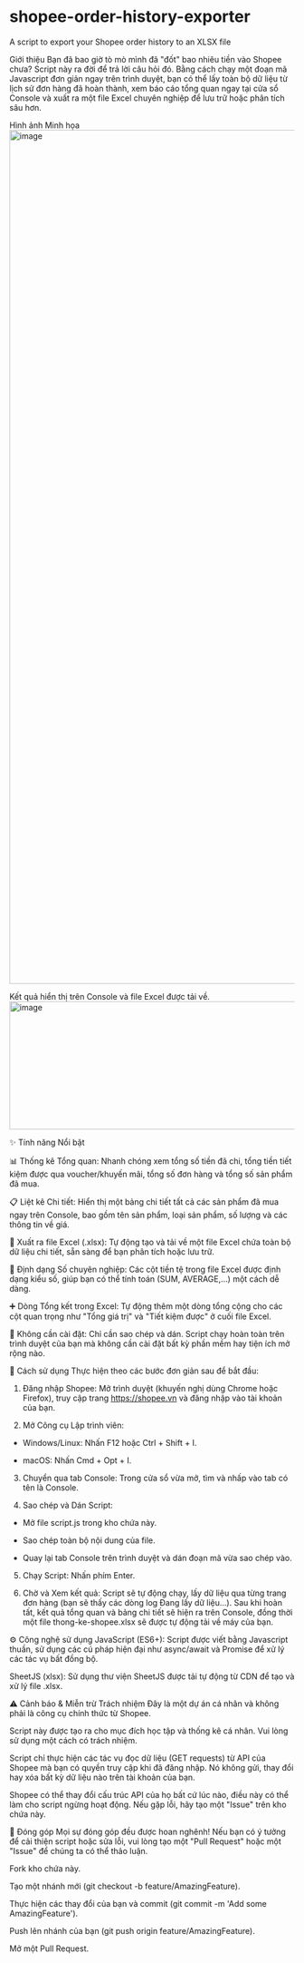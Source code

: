 # shopee-order-history-exporter
A script to export your Shopee order history to an XLSX file

Giới thiệu
Bạn đã bao giờ tò mò mình đã "đốt" bao nhiêu tiền vào Shopee chưa? Script này ra đời để trả lời câu hỏi đó. Bằng cách chạy một đoạn mã Javascript đơn giản ngay trên trình duyệt, bạn có thể lấy toàn bộ dữ liệu từ lịch sử đơn hàng đã hoàn thành, xem báo cáo tổng quan ngay tại cửa sổ Console và xuất ra một file Excel chuyên nghiệp để lưu trữ hoặc phân tích sâu hơn.

Hình ảnh Minh họa
<img width="2726" height="1506" alt="image" src="https://github.com/user-attachments/assets/df6c7ed8-a5a9-4e5b-bd27-e4f478c96508" />

Kết quả hiển thị trên Console và file Excel được tải về.
<img width="2756" height="226" alt="image" src="https://github.com/user-attachments/assets/d7e99a79-1b27-498f-95ae-e53ba7089892" />


✨ Tính năng Nổi bật

📊 Thống kê Tổng quan: Nhanh chóng xem tổng số tiền đã chi, tổng tiền tiết kiệm được qua voucher/khuyến mãi, tổng số đơn hàng và tổng số sản phẩm đã mua.

📋 Liệt kê Chi tiết: Hiển thị một bảng chi tiết tất cả các sản phẩm đã mua ngay trên Console, bao gồm tên sản phẩm, loại sản phẩm, số lượng và các thông tin về giá.

📄 Xuất ra file Excel (.xlsx): Tự động tạo và tải về một file Excel chứa toàn bộ dữ liệu chi tiết, sẵn sàng để bạn phân tích hoặc lưu trữ.

🔢 Định dạng Số chuyên nghiệp: Các cột tiền tệ trong file Excel được định dạng kiểu số, giúp bạn có thể tính toán (SUM, AVERAGE,...) một cách dễ dàng.

➕ Dòng Tổng kết trong Excel: Tự động thêm một dòng tổng cộng cho các cột quan trọng như "Tổng giá trị" và "Tiết kiệm được" ở cuối file Excel.

🚀 Không cần cài đặt: Chỉ cần sao chép và dán. Script chạy hoàn toàn trên trình duyệt của bạn mà không cần cài đặt bất kỳ phần mềm hay tiện ích mở rộng nào.

🚀 Cách sử dụng
Thực hiện theo các bước đơn giản sau để bắt đầu:

1. Đăng nhập Shopee: Mở trình duyệt (khuyến nghị dùng Chrome hoặc Firefox), truy cập trang https://shopee.vn và đăng nhập vào tài khoản của bạn.

2. Mở Công cụ Lập trình viên:

- Windows/Linux: Nhấn F12 hoặc Ctrl + Shift + I.

- macOS: Nhấn Cmd + Opt + I.

3. Chuyển qua tab Console: Trong cửa sổ vừa mở, tìm và nhấp vào tab có tên là Console.

4. Sao chép và Dán Script:

- Mở file script.js trong kho chứa này.

- Sao chép toàn bộ nội dung của file.

- Quay lại tab Console trên trình duyệt và dán đoạn mã vừa sao chép vào.

5. Chạy Script: Nhấn phím Enter.

6. Chờ và Xem kết quả: Script sẽ tự động chạy, lấy dữ liệu qua từng trang đơn hàng (bạn sẽ thấy các dòng log Đang lấy dữ liệu...). Sau khi hoàn tất, kết quả tổng quan và bảng chi tiết sẽ hiện ra trên Console, đồng thời một file thong-ke-shopee.xlsx sẽ được tự động tải về máy của bạn.

⚙️ Công nghệ sử dụng
JavaScript (ES6+): Script được viết bằng Javascript thuần, sử dụng các cú pháp hiện đại như async/await và Promise để xử lý các tác vụ bất đồng bộ.

SheetJS (xlsx): Sử dụng thư viện SheetJS được tải tự động từ CDN để tạo và xử lý file .xlsx.

⚠️ Cảnh báo & Miễn trừ Trách nhiệm
Đây là một dự án cá nhân và không phải là công cụ chính thức từ Shopee.

Script này được tạo ra cho mục đích học tập và thống kê cá nhân. Vui lòng sử dụng một cách có trách nhiệm.

Script chỉ thực hiện các tác vụ đọc dữ liệu (GET requests) từ API của Shopee mà bạn có quyền truy cập khi đã đăng nhập. Nó không gửi, thay đổi hay xóa bất kỳ dữ liệu nào trên tài khoản của bạn.

Shopee có thể thay đổi cấu trúc API của họ bất cứ lúc nào, điều này có thể làm cho script ngừng hoạt động. Nếu gặp lỗi, hãy tạo một "Issue" trên kho chứa này.

🤝 Đóng góp
Mọi sự đóng góp đều được hoan nghênh! Nếu bạn có ý tưởng để cải thiện script hoặc sửa lỗi, vui lòng tạo một "Pull Request" hoặc một "Issue" để chúng ta có thể thảo luận.

Fork kho chứa này.

Tạo một nhánh mới (git checkout -b feature/AmazingFeature).

Thực hiện các thay đổi của bạn và commit (git commit -m 'Add some AmazingFeature').

Push lên nhánh của bạn (git push origin feature/AmazingFeature).

Mở một Pull Request.
